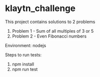 # klaytn_challenge

This project contains solutions to 2 problems

1) Problem 1 - Sum of all multiples of 3 or 5
2) Problem 2 - Even Fibonacci numbers

Environment: nodejs

Steps to run tests:
1. npm install
2. npm run test